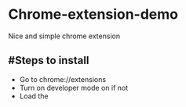 # Chrome-extension-demo
Nice and simple chrome extension

#Steps to install
-- 
- Go to chrome://extensions
- Turn on developer mode on if not
- Load the 
